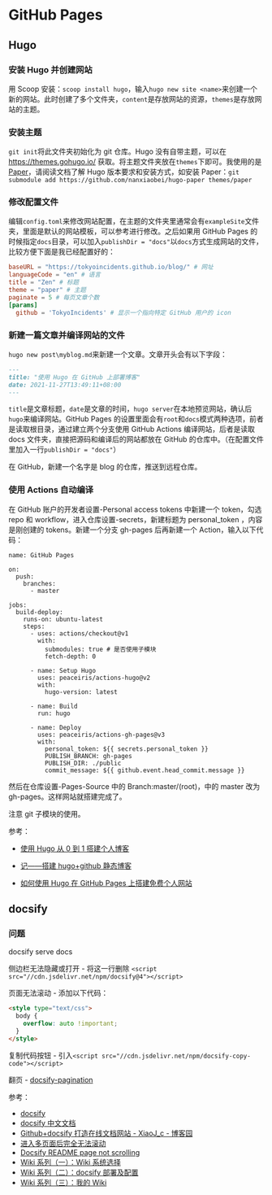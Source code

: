 # GitHub Pages

## Hugo

### 安装 Hugo 并创建网站

用 Scoop 安装：`scoop install hugo`，输入`hugo new site <name>`来创建一个新的网站。此时创建了多个文件夹，`content`是存放网站的资源，`themes`是存放网站的主题。

### 安装主题

`git init`将此文件夹初始化为 git 仓库。Hugo 没有自带主题，可以在 https://themes.gohugo.io/ 
获取。将主题文件夹放在`themes`下即可。我使用的是 [Paper](https://github.com/nanxiaobei/hugo-paper)，请阅读文档了解 Hugo 版本要求和安装方式，如安装 Paper：`git submodule add https://github.com/nanxiaobei/hugo-paper themes/paper`

### 修改配置文件

编辑`config.toml`来修改网站配置，在主题的文件夹里通常会有`exampleSite`文件夹，里面是默认的网站模板，可以参考进行修改。之后如果用 GitHub Pages 的时候指定`docs`目录，可以加入`publishDir = "docs"`以`docs`方式生成网站的文件，比较方便下面是我已经配置好的：

```toml
baseURL = "https://tokyoincidents.github.io/blog/" # 网址
languageCode = "en" # 语言
title = "Zen" # 标题
theme = "paper" # 主题
paginate = 5 # 每页文章个数
[params]
  github = 'TokyoIncidents' # 显示一个指向特定 GitHub 用户的 icon 
```

### 新建一篇文章并编译网站的文件

`hugo new post\myblog.md`来新建一个文章。文章开头会有以下字段：

```markdown
---
title: "使用 Hugo 在 GitHub 上部署博客"
date: 2021-11-27T13:49:11+08:00
---
```

`title`是文章标题，`date`是文章的时间，`hugo server`在本地预览网站，确认后`hugo`来编译网站。GitHub Pages 的设置里面会有`root`和`docs`模式两种选项，前者是读取根目录，通过建立两个分支使用 GitHub Actions 编译网站，后者是读取 docs 文件夹，直接把源码和编译后的网站都放在 GitHub 的仓库中。（在配置文件里加入一行`publishDir = "docs"`）

在 GitHub，新建一个名字是 blog 的仓库，推送到远程仓库。

### 使用 Actions 自动编译

在 GitHub 账户的开发者设置-Personal access tokens 中新建一个 token，勾选 repo 和 workflow，进入仓库设置-secrets，新建标题为 personal_token ，内容是刚创建的 tokens。新建一个分支 gh-pages 后再新建一个 Action，输入以下代码：

```
name: GitHub Pages

on:
  push:
    branches:
      - master

jobs:
  build-deploy:
    runs-on: ubuntu-latest
    steps:
      - uses: actions/checkout@v1
        with:
          submodules: true # 是否使用子模块
          fetch-depth: 0

      - name: Setup Hugo
        uses: peaceiris/actions-hugo@v2
        with:
          hugo-version: latest

      - name: Build 
        run: hugo

      - name: Deploy
        uses: peaceiris/actions-gh-pages@v3
        with:
          personal_token: ${{ secrets.personal_token }}
          PUBLISH_BRANCH: gh-pages
          PUBLISH_DIR: ./public
          commit_message: ${{ github.event.head_commit.message }}

```
然后在仓库设置-Pages-Source 中的 Branch:master/(root)，中的 master 改为 gh-pages。这样网站就搭建完成了。

注意 git 子模块的使用。


参考：

- [使用 Hugo 从 0 到 1 搭建个人博客](https://sspai.com/post/64639)

- [记——搭建 hugo+github 静态博客](https://segmentfault.com/a/1190000019823896)

- [如何使用 Hugo 在 GitHub Pages 上搭建免费个人网站](https://zhuanlan.zhihu.com/p/37752930)

## docsify

### 问题

docsify serve docs

侧边栏无法隐藏或打开 - 将这一行删除 `<script src="//cdn.jsdelivr.net/npm/docsify@4"></script>`

页面无法滚动 - 添加以下代码：

```html
<style type="text/css">
  body {
    overflow: auto !important;
  }
</style>
```

复制代码按钮 - 引入`<script src="//cdn.jsdelivr.net/npm/docsify-copy-code"></script>`

翻页 - [docsify-pagination](https://github.com/imyelo/docsify-pagination)

参考：

- [docsify](https://github.com/docsifyjs/docsify)
- [docsify 中文文档](https://docsify.js.org/#/zh-cn/)
- [Github+docsify 打造在线文档网站 - XiaoJ_c - 博客园](https://www.cnblogs.com/XiaoJ-cs/p/15176475.html)
- [进入多页面后完全无法滚动](https://github.com/docsifyjs/docsify/issues/411)
- [Docsify README page not scrolling](https://stackoverflow.com/questions/63676806/docsify-readme-page-not-scrolling)
- [Wiki 系列（一）：Wiki 系统选择](https://sspai.com/post/60382)
- [Wiki 系列（二）：docsify 部署及配置](https://sspai.com/post/60534)
- [Wiki 系列（三）：我的 Wiki](https://sspai.com/post/60635)